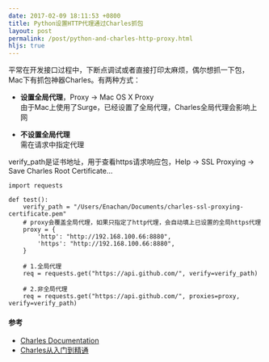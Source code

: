 ```yaml
---
date: 2017-02-09 18:11:53 +0800
title: Python设置HTTP代理通过Charles抓包
layout: post
permalink: /post/python-and-charles-http-proxy.html
hljs: true
---
```


平常在开发接口过程中，下断点调试或者直接打印太麻烦，偶尔想抓一下包，Mac下有抓包神器Charles。有两种方式：

* **设置全局代理**，Proxy -> Mac OS X Proxy<br>
    由于Mac上使用了Surge，已经设置了全局代理，Charles全局代理会影响上网

* **不设置全局代理**<br>
    需在请求中指定代理

verify_path是证书地址，用于查看https请求响应包，Help -> SSL Proxying -> Save Charles Root Certificate...

```
import requests

def test():
    verify_path = "/Users/Enachan/Documents/charles-ssl-proxying-certificate.pem"
    # proxy会覆盖全局代理，如果只指定了http代理，会自动填上已设置的全局https代理
    proxy = {
        'http': "http://192.168.100.66:8880",
        'https': "http://192.168.100.66:8880",
    }

    # 1.全局代理
    req = requests.get("https://api.github.com/", verify=verify_path)

    # 2.非全局代理
    req = requests.get("https://api.github.com/", proxies=proxy, verify=verify_path)

```

#### 参考

* [Charles Documentation](https://www.charlesproxy.com/documentation/)
* [Charles从入门到精通](http://blog.devtang.com/2015/11/14/charles-introduction/)


